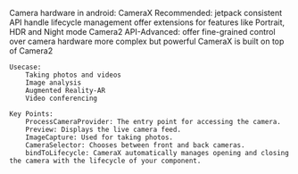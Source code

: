 Camera hardware in android:
	CameraX Recommended:
		jetpack
		consistent API
		handle lifecycle management
		offer extensions for features like Portrait, HDR and Night mode
	Camera2 API-Advanced:
		offer fine-grained control over camera hardware
		more complex but powerful
		CameraX is built on top of Camera2


	Usecase:
		Taking photos and videos
		Image analysis
		Augmented Reality-AR 
		Video conferencing

	Key Points:
		ProcessCameraProvider: The entry point for accessing the camera.
		Preview: Displays the live camera feed.
		ImageCapture: Used for taking photos.
		CameraSelector: Chooses between front and back cameras.
		bindToLifecycle: CameraX automatically manages opening and closing the camera with the lifecycle of your component.